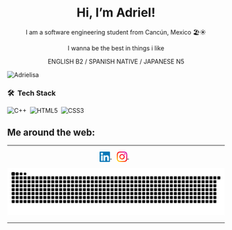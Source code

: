 <h1 align="center">Hi, I’m Adriel!  </h1>
<p align="center">I am a software engineering student from Cancún, Mexico 🏖️☀️ </p>
<p align="center">I wanna be the best in things i like</p>
<p align="center">ENGLISH B2 / SPANISH NATIVE / JAPANESE N5</p>










![Adrielisa](https://github.com/user-attachments/assets/4bafe115-a87e-4d4b-8b4a-2abc79972b38)



### 🛠 &nbsp;Tech Stack


![C++](https://img.shields.io/badge/c++-%2300599C.svg?style=for-the-badge&logo=c%2B%2B&logoColor=white)&nbsp;
![HTML5](https://img.shields.io/badge/html5-%23E34F26.svg?style=for-the-badge&logo=html5&logoColor=white)&nbsp;
![CSS3](https://img.shields.io/badge/css3-%231572B6.svg?style=for-the-badge&logo=css3&logoColor=white)&nbsp;

<!-- ![Python](https://img.shields.io/badge/python-3670A0?style=for-the-badge&logo=python&logoColor=ffdd54)&nbsp;
![JavaScript](https://img.shields.io/badge/javascript-%23323330.svg?style=for-the-badge&logo=javascript&logoColor=%23F7DF1E)&nbsp; 
![Java](https://img.shields.io/badge/java-%23ED8B00.svg?style=for-the-badge&logo=java&logoColor=white)&nbsp;
![C](https://img.shields.io/badge/c-%2300599C.svg?style=for-the-badge&logo=c&logoColor=white)&nbsp;
![Bootstrap](https://img.shields.io/badge/bootstrap-%23563D7C.svg?style=for-the-badge&logo=bootstrap&logoColor=white)&nbsp;
![Apache Kafka](https://img.shields.io/badge/Apache%20Kafka-000?style=for-the-badge&logo=apachekafka)&nbsp;
![Spring](https://img.shields.io/badge/spring-%236DB33F.svg?style=for-the-badge&logo=spring&logoColor=white)&nbsp;
![Vue.js](https://img.shields.io/badge/vuejs-%2335495e.svg?style=for-the-badge&logo=vuedotjs&logoColor=%234FC08D)&nbsp;
![Swagger](https://img.shields.io/badge/-Swagger-%23Clojure?style=for-the-badge&logo=swagger&logoColor=white)&nbsp;
![Postman](https://img.shields.io/badge/Postman-FF6C37?style=for-the-badge&logo=postman&logoColor=white)&nbsp;
![Google Cloud](https://img.shields.io/badge/GoogleCloud-%234285F4.svg?style=for-the-badge&logo=google-cloud&logoColor=white)&nbsp;
![Figma](https://img.shields.io/badge/figma-%23F24E1E.svg?style=for-the-badge&logo=figma&logoColor=white)&nbsp;
![Markdown](https://img.shields.io/badge/markdown-%23000000.svg?style=for-the-badge&logo=markdown&logoColor=white)&nbsp;--> 

## Me around the web:
-------------------



<p align="center">
<a href="https://www.linkedin.com/in/adriel-isai-rodriguez-pacheco-268693225/" target="_blank">
  <img align="center" alt="Adrielisa  | Linkedin" width="24px" src="https://github.com/SatYu26/SatYu26/blob/master/Assets/Linkedin.svg" />
</a> &nbsp;&nbsp;
<a href="https://www.instagram.com/adrielissaa/" target="_blank">
  <img align="center" alt="Adrielisa | Instagram" width="24px" src="https://github.com/SatYu26/SatYu26/blob/master/Assets/Instagram.svg" />
</a> &nbsp;&nbsp;
<p>
<p align="center">
  <img src="https://github.com/StefanosSt/StefanosSt/blob/main/github-user-contribution.svg" alt="snake">
</p>

---



<!---
adrielisa/adrielisa is a ✨ special ✨ repository because its `README.md` (this file) appears on your GitHub profile.
You can click the Preview link to take a look at your changes.
--->
